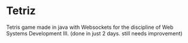 # Tetriz
Tetris game made in java with Websockets for the discipline of Web Systems Development III. (done in just 2 days. still needs improvement)
